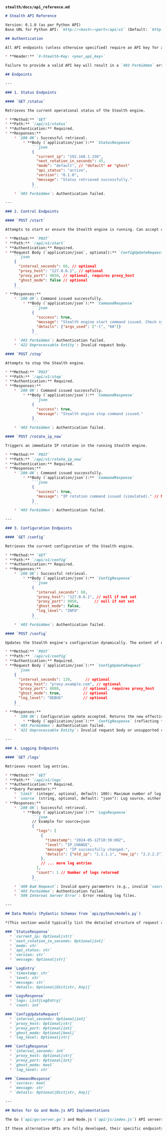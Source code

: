 
**`stealth/docs/api_reference.md`**
```markdown
# Stealth API Reference

Version: 0.1.0 (as per Python API)
Base URL for Python API: `http://<host>:<port>/api/v1` (Default: `http://localhost:8080/api/v1`)

## Authentication

All API endpoints (unless otherwise specified) require an API key for authentication. The API key must be passed in the `X-Stealth-Key` HTTP header.

* **Header:** `X-Stealth-Key: <your_api_key>`

Failure to provide a valid API key will result in a `403 Forbidden` error. The API key is typically set using the `STEALTH_API_KEY` environment variable when launching the API server.

## Endpoints

---

### 1. Status Endpoints

#### `GET /status`

Retrieves the current operational status of the Stealth engine.

* **Method:** `GET`
* **Path:** `/api/v1/status`
* **Authentication:** Required.
* **Responses:**
    * `200 OK`: Successful retrieval.
        * **Body (`application/json`):** `StatusResponse`
            ```json
            {
              "current_ip": "192.168.1.150",
              "next_rotation_in_seconds": 45,
              "mode": "default", // "default" or "ghost"
              "api_status": "active",
              "version": "0.1.0",
              "message": "Status retrieved successfully."
            }
            ```
    * `403 Forbidden`: Authentication failed.

---

### 2. Control Endpoints

#### `POST /start`

Attempts to start or ensure the Stealth engine is running. Can accept configuration parameters to apply on start.

* **Method:** `POST`
* **Path:** `/api/v1/start`
* **Authentication:** Required.
* **Request Body (`application/json`, optional):** `ConfigUpdateRequest`
    ```json
    {
      "interval_seconds": 60, // optional
      "proxy_host": "127.0.0.1", // optional
      "proxy_port": 9050, // optional, requires proxy_host
      "ghost_mode": false // optional
    }
    ```
* **Responses:**
    * `200 OK`: Command issued successfully.
        * **Body (`application/json`):** `CommandResponse`
            ```json
            {
              "success": true,
              "message": "Stealth engine start command issued. Check system logs/status for confirmation.",
              "details": {"args_used": ["-t", "60"]}
            }
            ```
    * `403 Forbidden`: Authentication failed.
    * `422 Unprocessable Entity`: Invalid request body.

#### `POST /stop`

Attempts to stop the Stealth engine.

* **Method:** `POST`
* **Path:** `/api/v1/stop`
* **Authentication:** Required.
* **Responses:**
    * `200 OK`: Command issued successfully.
        * **Body (`application/json`):** `CommandResponse`
            ```json
            {
              "success": true,
              "message": "Stealth engine stop command issued."
            }
            ```
    * `403 Forbidden`: Authentication failed.

#### `POST /rotate_ip_now`

Triggers an immediate IP rotation in the running Stealth engine.

* **Method:** `POST`
* **Path:** `/api/v1/rotate_ip_now`
* **Authentication:** Required.
* **Responses:**
    * `200 OK`: Command issued successfully.
        * **Body (`application/json`):** `CommandResponse`
            ```json
            {
              "success": true,
              "message": "IP rotation command issued (simulated)." // Message may vary
            }
            ```
    * `403 Forbidden`: Authentication failed.

---

### 3. Configuration Endpoints

#### `GET /config`

Retrieves the current configuration of the Stealth engine.

* **Method:** `GET`
* **Path:** `/api/v1/config`
* **Authentication:** Required.
* **Responses:**
    * `200 OK`: Successful retrieval.
        * **Body (`application/json`):** `ConfigResponse`
            ```json
            {
              "interval_seconds": 60,
              "proxy_host": "127.0.0.1", // null if not set
              "proxy_port": 9050,       // null if not set
              "ghost_mode": false,
              "log_level": "INFO"
            }
            ```
    * `403 Forbidden`: Authentication failed.

#### `POST /config`

Updates the Stealth engine's configuration dynamically. The extent of dynamic reconfiguration depends on the core engine's capabilities.

* **Method:** `POST`
* **Path:** `/api/v1/config`
* **Authentication:** Required.
* **Request Body (`application/json`):** `ConfigUpdateRequest`
    ```json
    {
      "interval_seconds": 120,      // optional
      "proxy_host": "proxy.example.com", // optional
      "proxy_port": 8080,          // optional, requires proxy_host
      "ghost_mode": true,          // optional
      "log_level": "DEBUG"         // optional
    }
    ```
* **Responses:**
    * `200 OK`: Configuration update accepted. Returns the new effective configuration.
        * **Body (`application/json`):** `ConfigResponse` (reflecting the applied changes)
    * `403 Forbidden`: Authentication failed.
    * `422 Unprocessable Entity`: Invalid request body or unsupported configuration change.

---

### 4. Logging Endpoints

#### `GET /logs`

Retrieves recent log entries.

* **Method:** `GET`
* **Path:** `/api/v1/logs`
* **Authentication:** Required.
* **Query Parameters:**
    * `limit` (integer, optional, default: 100): Maximum number of log entries to return. Max 1000.
    * `source` (string, optional, default: "json"): Log source, either "json" or "text".
* **Responses:**
    * `200 OK`: Successful retrieval.
        * **Body (`application/json`):** `LogsResponse`
            ```json
            // Example for source=json
            {
              "logs": [
                {
                  "timestamp": "2024-05-12T10:30:00Z",
                  "level": "IP_CHANGE",
                  "message": "IP successfully changed.",
                  "details": {"old_ip": "1.1.1.1", "new_ip": "2.2.2.2"}
                },
                // ... more log entries
              ],
              "count": 1 // Number of logs returned
            }
            ```
    * `400 Bad Request`: Invalid query parameters (e.g., invalid `source`).
    * `403 Forbidden`: Authentication failed.
    * `500 Internal Server Error`: Error reading log files.

---

## Data Models (Pydantic Schemas from `api/python/models.py`)

*(This section would typically list the detailed structure of request and response models like `StatusResponse`, `ConfigUpdateRequest`, `LogEntry`, etc. For brevity, refer to `api/python/models.py` for these definitions. The examples above illustrate their usage.)*

### `StatusResponse`
  * `current_ip: Optional[str]`
  * `next_rotation_in_seconds: Optional[int]`
  * `mode: str`
  * `api_status: str`
  * `version: str`
  * `message: Optional[str]`

### `LogEntry`
  * `timestamp: str`
  * `level: str`
  * `message: str`
  * `details: Optional[Dict[str, Any]]`

### `LogsResponse`
  * `logs: List[LogEntry]`
  * `count: int`

### `ConfigUpdateRequest`
  * `interval_seconds: Optional[int]`
  * `proxy_host: Optional[str]`
  * `proxy_port: Optional[int]`
  * `ghost_mode: Optional[bool]`
  * `log_level: Optional[str]`

### `ConfigResponse`
  * `interval_seconds: int`
  * `proxy_host: Optional[str]`
  * `proxy_port: Optional[int]`
  * `ghost_mode: bool`
  * `log_level: str`

### `CommandResponse`
  * `success: bool`
  * `message: str`
  * `details: Optional[Dict[str, Any]]`

---

## Notes for Go and Node.js API Implementations

The Go (`api/go/server.go`) and Node.js (`api/js/index.js`) API servers are provided as placeholders. They implement a subset of the functionality (e.g., a basic `/status` endpoint) and may use different default ports or API key environment variables (e.g., `STEALTH_GO_API_KEY`, `STEALTH_JS_API_KEY`).

If these alternative APIs are fully developed, their specific endpoints, authentication mechanisms, and data models should be documented here separately or in their respective subdirectories. The primary API reference above pertains to the Python/FastAPI implementation.